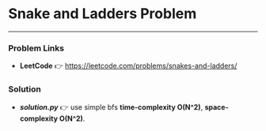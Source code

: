 # Snake and Ladders Problem

---

### Problem Links
- **__LeetCode__** :point_right: https://leetcode.com/problems/snakes-and-ladders/

### Solution
- **_solution.py_** :point_right: use simple bfs **time-complexity O(N^2)**, **space-complexity O(N^2)**.
